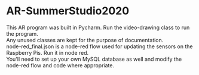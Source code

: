 # AR-SummerStudio2020

This AR program was built in Pycharm. Run the video-drawing class to run the program. </br>
Any unused classes are kept for the purpose of documentation.</br>
node-red_final.json is a node-red flow used for updating the sensors on the Raspberry Pis. Run it in node red.</br>
You'll need to set up your own MySQL database as well and modify the node-red flow and code where appropriate.</br>
